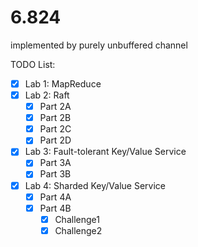 # 6.824
implemented by purely unbuffered channel

TODO List:

- [x] Lab 1: MapReduce
- [x] Lab 2: Raft
  - [x] Part 2A
  - [x] Part 2B
  - [x] Part 2C
  - [x] Part 2D
- [x] Lab 3: Fault-tolerant Key/Value Service
  - [x] Part 3A
  - [x] Part 3B
- [x] Lab 4: Sharded Key/Value Service
  - [X] Part 4A
  - [x] Part 4B
    - [x] Challenge1
    - [x] Challenge2